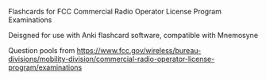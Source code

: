 Flashcards for FCC Commercial Radio Operator License Program Examinations

Deisgned for use with Anki flashcard software, compatible with Mnemosyne

Question pools from https://www.fcc.gov/wireless/bureau-divisions/mobility-division/commercial-radio-operator-license-program/examinations
